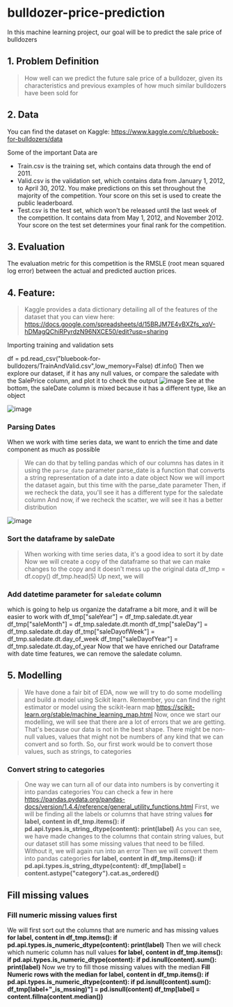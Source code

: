 # bulldozer-price-prediction
In this machine learning project, our goal will be to predict the sale price of bulldozers
## 1. Problem Definition
> How well can we predict the future sale price of a bulldozer, given its characteristics and previous examples of how much similar bulldozers have been sold for
## 2. Data
You can find the dataset on Kaggle: https://www.kaggle.com/c/bluebook-for-bulldozers/data

Some of the important Data are
* Train.csv is the training set, which contains data through the end of 2011.
* Valid.csv is the validation set, which contains data from January 1, 2012, to April 30, 2012. You make predictions on this set throughout the majority of  the competition. Your score on this set is used to create the public leaderboard.
* Test.csv is the test set, which won't be released until the last week of the competition. It contains data from May 1, 2012, and November 2012. Your score on the test set determines your final rank for the competition.
## 3. Evaluation
The evaluation metric for this competition is the RMSLE (root mean squared log error) between the actual and predicted auction prices.
## 4. Feature:
> Kaggle provides a data dictionary detailing all of the features of the dataset that you can view here: https://docs.google.com/spreadsheets/d/15BRJM7E4vBXZfs_xqV-hDMagQChiRPyrdzN96NXCE50/edit?usp=sharing

Importing training and validation sets
 
df = pd.read_csv("bluebook-for-bulldozers/TrainAndValid.csv",low_memory=False)
df.info()
Then we explore our dataset, if it has any null values, or compare the saledate with the SalePrice column, and plot it to check the output 
![image](https://github.com/user-attachments/assets/15bc34b6-7a84-44d8-bfb1-7a71ee2677b6)
See at the bottom, the saleDate column is mixed because it has a different type, like an object

![image](https://github.com/user-attachments/assets/0726b9a3-3ca5-4484-a336-1bdc5e926ae3)
### Parsing Dates
When we work with time series data, we want to enrich the time and date component as much as possible
>We can do that by telling pandas which of our columns has dates in it using the `parse_date` parameter
>parse_date is a function that converts a string representation of a date into a date object
Now we will import the dataset again, but this time with the parse_date parameter
Then, if we recheck the data, you'll see it has a different type for the saledate column
And now, if we recheck the scatter, we will see it has a better distribution

![image](https://github.com/user-attachments/assets/a3ae1e96-f22f-4440-a653-a9e13b39624e)
### Sort the dataframe by saleDate
> When working with time series data, it's a good idea to sort it by date
Now we will create a copy of the dataframe so that we can make changes to the copy and it doesn't mess up the original data
df_tmp = df.copy()
df_tmp.head(5)
Up next, we will
### Add datetime parameter for `saledate` column
which is going to help us organize the dataframe a bit more, and it will be easier to work with
df_tmp["saleYear"] = df_tmp.saledate.dt.year
df_tmp["saleMonth"] = df_tmp.saledate.dt.month
df_tmp["saleDay"] = df_tmp.saledate.dt.day
df_tmp["saleDayofWeek"] = df_tmp.saledate.dt.day_of_week
df_tmp["saleDayofYear"] = df_tmp.saledate.dt.day_of_year
Now that we have enriched our Dataframe with date time features, we can remove the saledate column.
## 5. Modelling
> We have done a fair bit of EDA, now we will try to do some modelling and build a model using Scikit learn.
Remember, you can find the right estimator or model using the scikit-learn map
> https://scikit-learn.org/stable/machine_learning_map.html
Now, once we start our modelling, we will see that there are a lot of errors that we are getting. That's because our data is not in the best shape. There might be non-null values, values that might not be numbers of any kind that we can convert and so forth.
So, our first work would be to convert those values, such as strings, to categories
### Convert string to categories
> One way we can turn all of our data into numbers is by converting it into pandas categories
> You can check a few in here https://pandas.pydata.org/pandas-docs/version/1.4.4/reference/general_utility_functions.html
First, we will be finding all the labels or columns that have string values
**for label, content in df_tmp.items():
    if pd.api.types.is_string_dtype(content):
        print(label)**
As you can see, we have made changes to the columns that contain string values, but our dataset still has some missing values that need to be filled. Without it, we will again run into an error 
Then we will convert them into pandas categories
**for label, content in df_tmp.items():
    if pd.api.types.is_string_dtype(content):
        df_tmp[label] = content.astype("category").cat.as_ordered()**
## Fill missing values
### Fill numeric missing values first
We will first sort out the columns that are numeric and has missing values
**for label, content in df_tmp.items():
    if pd.api.types.is_numeric_dtype(content):
        print(label)**
 Then we will check which numeric column has null values
**for label, content in df_tmp.items():
    if pd.api.types.is_numeric_dtype(content):
        if pd.isnull(content).sum():
            print(label)**
 Now we try to fill those missing values with the median
 **Fill Numeric rows with the median
for label, content in df_tmp.items():
    if pd.api.types.is_numeric_dtype(content):
        if pd.isnull(content).sum():
          df_tmp[label+"_is_mssing)"] = pd.isnull(content)
          df_tmp[label] = content.fillna(content.median())**
